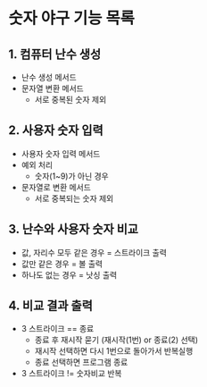 # 숫자 야구 기능 목록   
## 1. 컴퓨터 난수 생성
   - 난수 생성 메서드
   - 문자열 변환 메서드
      - 서로 중복된 숫자 제외
## 2. 사용자 숫자 입력
   - 사용자 숫자 입력 메서드
   - 예외 처리
      - 숫자(1~9)가 아닌 경우      
   - 문자열로 변환 메서드
      - 서로 중복되는 숫자 제외
## 3. 난수와 사용자 숫자 비교
   - 값, 자리수 모두 같은 경우 = 스트라이크 출력
   - 값만 같은 경우 = 볼 출력
   - 하나도 없는 경우 = 낫싱 출력
## 4. 비교 결과 출력
   - 3 스트라이크 == 종료
      - 종료 후 재시작 묻기 (재시작(1번) or 종료(2) 선택)
      - 재시작 선택하면 다시 1번으로 돌아가서 반복실행
      - 종료 선택하면 프로그램 종료
   - 3 스트라이크 != 숫자비교 반복
